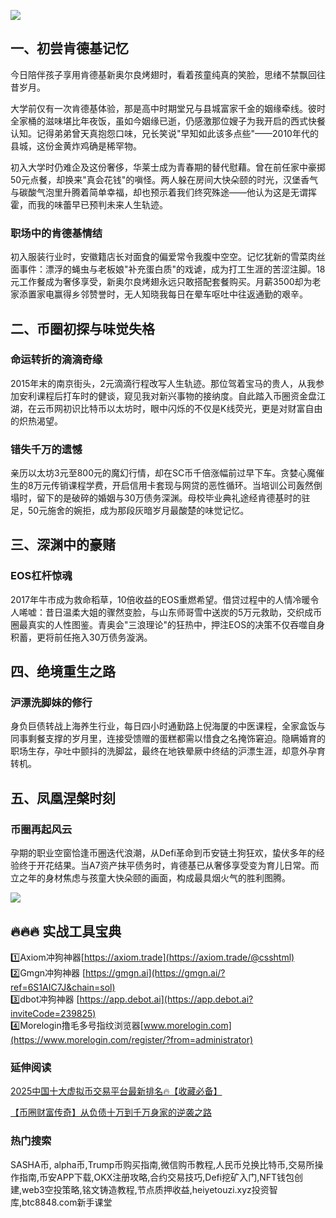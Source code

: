 [![](https://307e939.webp.li/20250518141721859.png)](https://btc8848.com/top-10-exchanges)

## 一、初尝肯德基记忆

今日陪伴孩子享用肯德基新奥尔良烤翅时，看着孩童纯真的笑脸，思绪不禁飘回往昔岁月。

大学前仅有一次肯德基体验，那是高中时期堂兄与县城富家千金的姻缘牵线。彼时全家桶的滋味堪比年夜饭，虽如今姻缘已逝，仍感激那位嫂子为我开启的西式快餐认知。记得弟弟曾天真抱怨口味，兄长笑说"早知如此该多点些"——2010年代的县城，这份金黄炸鸡确是稀罕物。

初入大学时仍难企及这份奢侈，华莱士成为青春期的替代慰藉。曾在前任家中豪掷50元点餐，却换来"真会花钱"的嗔怪。两人躲在房间大快朵颐的时光，汉堡香气与碳酸气泡里升腾着简单幸福，却也预示着我们终究殊途——他认为这是无谓挥霍，而我的味蕾早已预判未来人生轨迹。

### 职场中的肯德基情结

初入服装行业时，安徽籍店长对面食的偏爱常令我腹中空空。记忆犹新的雪菜肉丝面事件：漂浮的蝇虫与老板娘"补充蛋白质"的戏谑，成为打工生涯的苦涩注脚。18元工作餐成为奢侈享受，新奥尔良烤翅永远只敢搭配套餐购买。月薪3500却为老家添置家电赢得乡邻赞誉时，无人知晓我每日在晕车呕吐中往返通勤的艰辛。

## 二、币圈初探与味觉失格

### 命运转折的滴滴奇缘

2015年末的南京街头，2元滴滴行程改写人生轨迹。那位驾着宝马的贵人，从我参加安利课程后打车时的健谈，窥见我对新兴事物的接纳度。自此踏入币圈资金盘江湖，在云币网初识比特币以太坊时，眼中闪烁的不仅是K线荧光，更是对财富自由的炽热渴望。

### 错失千万的遗憾

亲历以太坊3元至800元的魔幻行情，却在SC币千倍涨幅前过早下车。贪婪心魔催生的8万元传销课程学费，开启信用卡套现与网贷的恶性循环。当培训公司轰然倒塌时，留下的是破碎的婚姻与30万债务深渊。母校毕业典礼途经肯德基时的驻足，50元施舍的婉拒，成为那段灰暗岁月最酸楚的味觉记忆。

## 三、深渊中的豪赌

### EOS杠杆惊魂

2017年牛市成为救命稻草，10倍收益的EOS重燃希望。借贷过程中的人情冷暖令人唏嘘：昔日温柔大姐的骤然变脸，与山东师哥雪中送炭的5万元救助，交织成币圈最真实的人性图鉴。青奥会"三浪理论"的狂热中，押注EOS的决策不仅吞噬自身积蓄，更将前任拖入30万债务漩涡。

## 四、绝境重生之路

### 沪漂洗脚妹的修行

身负巨债转战上海养生行业，每日四小时通勤路上倪海厦的中医课程，全家盒饭与同事剩餐支撑的岁月里，连接受馈赠的蛋糕都需以惜食之名掩饰窘迫。隐瞒婚育的职场生存，孕吐中颤抖的洗脚盆，最终在地铁晕厥中终结的沪漂生涯，却意外孕育转机。

## 五、凤凰涅槃时刻

### 币圈再起风云

孕期的职业空窗恰逢币圈迭代浪潮，从Defi革命到币安链土狗狂欢，蛰伏多年的经验终于开花结果。当A7资产抹平债务时，肯德基已从奢侈享受变为育儿日常。而立之年的身材焦虑与孩童大快朵颐的画面，构成最具烟火气的胜利图腾。

[![](https://307e939.webp.li/20250518141755569.png)](https://btc8848.com/top-10-exchanges)

## 🔥🔥🔥 实战工具宝典
1️⃣Axiom冲狗神器[https://axiom.trade](https://axiom.trade/@csshtml)  
2️⃣Gmgn冲狗神器 [https://gmgn.ai](https://gmgn.ai/?ref=6S1AIC7J&chain=sol)  
3️⃣dbot冲狗神器 [https://app.debot.ai](https://app.debot.ai?inviteCode=239825)  
4️⃣Morelogin撸毛多号指纹浏览器[www.morelogin.com](https://www.morelogin.com/register/?from=administrator)  

### 延伸阅读
[2025中国十大虚拟币交易平台最新排名🔥【收藏必备】](https://btc8848.com/top-10-exchanges/)

[【币圈财富传奇】从负债十万到千万身家的逆袭之路](https://heiyetouzi.xyz/biquanstory001/)

### 热门搜索
SASHA币, alpha币,Trump币购买指南,微信购币教程,人民币兑换比特币,交易所操作指南,币安APP下载,OKX注册攻略,合约交易技巧,Defi挖矿入门,NFT钱包创建,web3空投策略,铭文铸造教程,节点质押收益,heiyetouzi.xyz投资智库,btc8848.com新手课堂